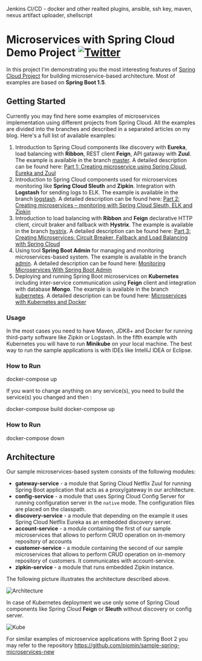 Jenkins CI/CD - docker and other realted plugins, ansible, ssh key, maven, nexus artifact uploader, shellscript

# Microservices with Spring Cloud Demo Project [![Twitter](https://img.shields.io/twitter/follow/piotr_minkowski.svg?style=social&logo=twitter&label=Follow%20Me)](https://twitter.com/piotr_minkowski)

In this project I'm demonstrating you the most interesting features of [Spring Cloud Project](https://spring.io/projects/spring-cloud) for building microservice-based architecture. Most of examples are based on **Spring Boot 1.5**.

## Getting Started 
Currently you may find here some examples of microservices implementation using different projects from Spring Cloud. All the examples are divided into the branches and described in a separated articles on my blog. Here's a full list of available examples:
1. Introduction to Spring Cloud components like discovery with **Eureka**, load balancing with **Ribbon**, REST client **Feign**, API gataway with **Zuul**. The example is available in the branch [master](https://github.com/piomin/sample-spring-microservices/tree/master). A detailed description can be found here: [Part 1: Creating microservice using Spring Cloud, Eureka and Zuul](https://piotrminkowski.com/2017/02/05/part-1-creating-microservice-using-spring-cloud-eureka-and-zuul/)
2. Introduction to Spring Cloud components used for microservices monitoring like **Spring Cloud Sleuth** and **Zipkin**. Integration with **Logstash** for sending logs to ELK. The example is available in the branch [logstash](https://github.com/piomin/sample-spring-microservices/tree/logstash). A detailed description can be found here: [Part 2: Creating microservices – monitoring with Spring Cloud Sleuth, ELK and Zipkin](https://piotrminkowski.com/2017/04/05/part-2-creating-microservices-monitoring-with-spring-cloud-sleuth-elk-and-zipkin/)
3. Introduction to load balancing with **Ribbon** and **Feign** declarative HTTP client, circuit braker and fallback with **Hystrix**. The example is available in the branch [hystrix](https://github.com/piomin/sample-spring-microservices/tree/hystrix). A detailed description can be found here: [Part 3: Creating Microservices: Circuit Breaker, Fallback and Load Balancing with Spring Cloud](https://piotrminkowski.com/2017/05/15/part-3-creating-microservices-circuit-breaker-fallback-and-load-balancing-with-spring-cloud/)
4. Using tool **Spring Boot Admin** for managing and monitoring microservices-based system. The example is available in the branch [admin](https://github.com/piomin/sample-spring-microservices/tree/admin). A detailed description can be found here: [Monitoring Microservices With Spring Boot Admin](https://piotrminkowski.com/2017/06/26/monitoring-microservices-with-spring-boot-admin/)
5. Deploying and running Spring Boot microservices on **Kubernetes** including inter-service communication using **Feign** client and integration with database **Mongo**. The example is available in the branch [kubernetes](https://github.com/piomin/sample-spring-microservices/tree/kubernetes). A detailed description can be found here: [Microservices with Kubernetes and Docker](https://piotrminkowski.com/2017/03/31/microservices-with-kubernetes-and-docker) 


### Usage

In the most cases you need to have Maven, JDK8+ and Docker for running third-party software like Zipkin or Logstash. In the fifth example with Kubernetes you will have to run **Minikube** on your local machine. The best way to run the sample applications is with IDEs like IntelliJ IDEA or Eclipse.  

### How to Run

docker-compose up

If you want to change anything on any service(s), you need to build the service(s) you changed and then :

docker-compose build
docker-compose up

### How to Run

docker-compose down

## Architecture

Our sample microservices-based system consists of the following modules:
- **gateway-service** - a module that Spring Cloud Netflix Zuul for running Spring Boot application that acts as a proxy/gateway in our architecture.
- **config-service** - a module that uses Spring Cloud Config Server for running configuration server in the `native` mode. The configuration files are placed on the classpath.
- **discovery-service** - a module that depending on the example it uses Spring Cloud Netflix Eureka as an embedded discovery server.
- **account-service** - a module containing the first of our sample microservices that allows to perform CRUD operation on in-memory repository of accounts
- **customer-service** - a module containing the second of our sample microservices that allows to perform CRUD operation on in-memory repository of customers. It communicates with account-service. 
- **zipkin-service** - a module that runs embedded Zipkin instance.

The following picture illustrates the architecture described above.

<img src="https://piotrminkowski.files.wordpress.com/2017/02/san1s57hfsas5v53ms53.png" title="Architecture"/><br/>

In case of Kubernetes deployment we use only some of Spring Cloud components like Spring Cloud **Feign** or **Sleuth** without discovery or config server.

<img src="https://piotrminkowski.files.wordpress.com/2017/03/kube_micro.png?w=768&h=528" title="Kube"/>

For similar examples of microservice applications with Spring Boot 2 you may refer to the repository https://github.com/piomin/sample-spring-microservices-new
